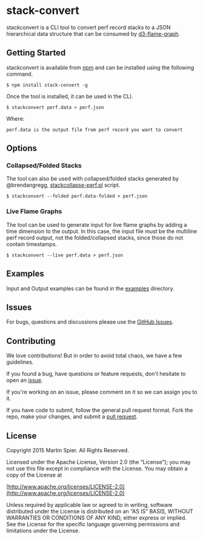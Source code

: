 # stack-convert
stackconvert is a CLI tool to convert perf record stacks to a JSON hierarchical data structure that can be consumed by [d3-flame-graph](https://github.com/spiermar/d3-flame-graph).

## Getting Started

stackconvert is available from [npm](https://www.npmjs.com/) and can be installed using the following command.

```
$ npm install stack-convert -g
```

Once the tool is installed, it can be used in the CLI.

```
$ stackconvert perf.data > perf.json
```

Where:

```
perf.data is the output file from perf record you want to convert
```

## Options

### Collapsed/Folded Stacks

The tool can also be used with collapsed/folded stacks generated by @brendangregg, [stackcollapse-perf.pl](https://github.com/brendangregg/FlameGraph/blob/master/stackcollapse-perf.pl) script.

```
$ stackconvert --folded perf.data-folded > perf.json
```

### Live Flame Graphs

The tool can be used to generate input for live flame graphs by adding a time dimension to the output. In this case, the input file must be the multiline perf record output, not the folded/collapsed stacks, since those do not contain timestamps.

```
$ stackconvert --live perf.data > perf.json
```

## Examples

Input and Output examples can be found in the [examples](https://github.com/spiermar/node-stack-convert/tree/master/examples) directory.

## Issues

For bugs, questions and discussions please use the [GitHub Issues](https://github.com/spiermar/node-stack-convert/issues).

## Contributing

We love contributions! But in order to avoid total chaos, we have a few guidelines.

If you found a bug, have questions or feature requests, don't hesitate to open an [issue](https://github.com/spiermar/node-stack-convert/issues).

If you're working on an issue, please comment on it so we can assign you to it.

If you have code to submit, follow the general pull request format. Fork the repo, make your changes, and submit a [pull request](https://github.com/spiermar/node-stack-convert/pulls).

## License

Copyright 2015 Martin Spier. All Rights Reserved.

Licensed under the Apache License, Version 2.0 (the “License”); you may not use this file except in compliance with the License. You may obtain a copy of the License at

[http://www.apache.org/licenses/LICENSE-2.0](http://www.apache.org/licenses/LICENSE-2.0)

Unless required by applicable law or agreed to in writing, software distributed under the License is distributed on an “AS IS” BASIS, WITHOUT WARRANTIES OR CONDITIONS OF ANY KIND, either express or implied. See the License for the specific language governing permissions and limitations under the License.
